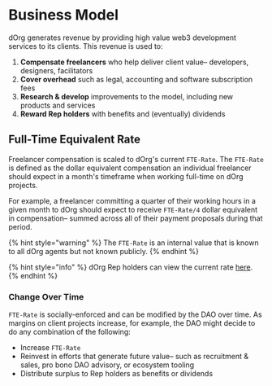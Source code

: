 # Business Model

dOrg generates revenue by providing high value web3 development services to its clients. This revenue is used to:

1. **Compensate freelancers** who help deliver client value– developers, designers, facilitators
2. **Cover overhead** such as legal, accounting and software subscription fees
3. **Research & develop** improvements to the model, including new products and services
4. **Reward Rep holders** with benefits and \(eventually\) dividends

## Full-Time Equivalent Rate

Freelancer compensation is scaled to dOrg's current `FTE-Rate`. The `FTE-Rate` is defined as the dollar equivalent compensation an individual freelancer should expect in a month's timeframe when working full-time on dOrg projects.

For example, a freelancer committing a quarter of their working hours in a given month to dOrg should expect to receive `FTE-Rate/4` dollar equivalent in compensation– summed across all of their payment proposals during that period.

{% hint style="warning" %}
The `FTE-Rate` is an internal value that is known to all dOrg agents but not known publicly.
{% endhint %}

{% hint style="info" %}
dOrg Rep holders can view the current rate [here](https://github.com/dOrgTech/operations/blob/master/info/budget.md).
{% endhint %}

### Change Over Time

`FTE-Rate` is socially-enforced and can be modified by the DAO over time. As margins on client projects increase, for example, the DAO might decide to do any combination of the following:

* Increase `FTE-Rate`
* Reinvest in efforts that generate future value– such as recruitment & sales, pro bono DAO advisory, or ecosystem tooling
* Distribute surplus to Rep holders as benefits or dividends

